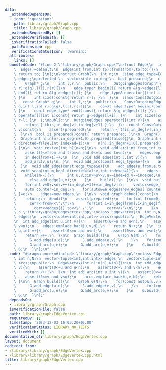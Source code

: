 ```yaml
---
data:
  _extendedDependsOn:
  - icon: ':question:'
    path: library/graph/Graph.cpp
    title: library/graph/Graph.cpp
  _extendedRequiredBy: []
  _extendedVerifiedWith: []
  _isVerificationFailed: false
  _pathExtension: cpp
  _verificationStatusIcon: ':warning:'
  attributes:
    links: []
  bundledCode: "#line 2 \"library/graph/Graph.cpp\"\nstruct Edge{\n  int from,to;\n\
    \  Edge()=default;\n  Edge(int from,int to):from(from),to(to){}\n  operator int()const{\
    \ return to; }\n};\n\nstruct Graph{\n  int n;\n  using edge_type=Edge;\n  vector<edge_type>\
    \ edges;\nprotected:\n  vector<int> in_deg;\n  bool prepared;\n  class OutgoingEdges{\n\
    \    Graph* g;\n    int l,r;\n  public:\n    OutgoingEdges(Graph* g,int l,int\
    \ r):g(g),l(l),r(r){}\n    edge_type* begin(){ return &(g->edges[l]); }\n    edge_type*\
    \ end(){ return &(g->edges[r]); }\n    edge_type& operator[](int i){ return g->edges[l+i];\
    \ }\n    int size()const{ return r-l; }\n  };\n  class ConstOutgoingEdges{\n \
    \   const Graph* g;\n    int l,r;\n  public:\n    ConstOutgoingEdges(const Graph*\
    \ g,int l,int r):g(g),l(l),r(r){}\n    const edge_type* begin()const{ return &(g->edges[l]);\
    \ }\n    const edge_type* end()const{ return &(g->edges[r]); }\n    const edge_type&\
    \ operator[](int i)const{ return g->edges[l+i]; }\n    int size()const{ return\
    \ r-l; }\n  };\npublic:\n  OutgoingEdges operator[](int v){\n    assert(prepared);\n\
    \    return { this,in_deg[v],in_deg[v+1] };\n  }\n  const ConstOutgoingEdges operator[](int\
    \ v)const{\n    assert(prepared);\n    return { this,in_deg[v],in_deg[v+1] };\n\
    \  }\n\n  bool is_prepared()const{ return prepared; }\n\n  Graph():n(0),in_deg(1,0),prepared(false){}\n\
    \  Graph(int n):n(n),in_deg(n+1,0),prepared(false){}\n  Graph(int n,int m,bool\
    \ directed=false,int indexed=1):\n    n(n),in_deg(n+1,0),prepared(false){ scan(m,directed,indexed);\
    \ }\n\n  void resize(int n){n=n;}\n\n  void add_arc(int from,int to){\n    assert(!prepared);\n\
    \    assert(0<=from and from<n and 0<=to and to<n);\n    edges.emplace_back(from,to);\n\
    \    in_deg[from+1]++;\n  }\n  void add_edge(int u,int v){\n    add_arc(u,v);\n\
    \    add_arc(v,u);\n  }\n  void add_arc(const edge_type&e){\n    add_arc(e.from,e.to);\n\
    \  }\n  void add_edge(const edge_type&e){\n    add_edge(e.from,e.to);\n  }\n\n\
    \  void scan(int m,bool directed=false,int indexed=1){\n    edges.reserve(directed?m:2*m);\n\
    \    while(m--){\n      int u,v;cin>>u>>v;u-=indexed;v-=indexed;\n      if(directed)add_arc(u,v);\n\
    \      else add_edge(u,v);\n    }\n    build();\n  }\n\n  void build(){\n    assert(!prepared);prepared=true;\n\
    \    for(int v=0;v<n;v++)in_deg[v+1]+=in_deg[v];\n    vector<edge_type> new_edges(in_deg.back());\n\
    \    auto counter=in_deg;\n    for(auto&&e:edges)new_edges[ counter[e.from]++\
    \ ]=e;\n    edges=new_edges;\n  }\n\n  void graph_debug()const{\n  #ifndef __LOCAL\n\
    \    return;\n  #endif\n    assert(prepared);\n    for(int from=0;from<n;from++){\n\
    \      cerr<<from<<\";\";\n      for(int i=in_deg[from];i<in_deg[from+1];i++)\n\
    \        cerr<<edges[i].to<<\" \";\n      cerr<<\"\\n\";\n    }\n  }\n};\n#line\
    \ 3 \"library/graph/EdgeVertex.cpp\"\nclass EdgeVertex{\n  int n,N;\n  vector<tuple<int,int,int>>\
    \ edges;\n  vector<tuple<int,int,int>> arcs;\npublic:\n  EdgeVertex(int n):n(n),N(n){}\n\
    \n  int add_edge(int u,int v){\n    assert(0<=u and u<n);\n    assert(0<=v and\
    \ v<n);\n    edges.emplace_back(u,v,N);\n    return N++;\n  }\n  int add_arc(int\
    \ u,int v){\n    assert(0<=u and u<n);\n    assert(0<=v and v<n);\n    arcs.emplace_back(u,v,N);\n\
    \    return N++;\n  }\n\n  Graph build(){\n    Graph G(N);\n    for(const auto&[u,v,e]:edges){\n\
    \      G.add_edge(u,e);\n      G.add_edge(e,v);\n    }\n    for(const auto&[u,v,e]:arcs){\n\
    \      G.add_arc(u,e);\n      G.add_arc(e,v);\n    }\n    G.build();\n    return\
    \ G;\n  }\n};\n"
  code: "#pragma once\n#include \"library/graph/Graph.cpp\"\nclass EdgeVertex{\n \
    \ int n,N;\n  vector<tuple<int,int,int>> edges;\n  vector<tuple<int,int,int>>\
    \ arcs;\npublic:\n  EdgeVertex(int n):n(n),N(n){}\n\n  int add_edge(int u,int\
    \ v){\n    assert(0<=u and u<n);\n    assert(0<=v and v<n);\n    edges.emplace_back(u,v,N);\n\
    \    return N++;\n  }\n  int add_arc(int u,int v){\n    assert(0<=u and u<n);\n\
    \    assert(0<=v and v<n);\n    arcs.emplace_back(u,v,N);\n    return N++;\n \
    \ }\n\n  Graph build(){\n    Graph G(N);\n    for(const auto&[u,v,e]:edges){\n\
    \      G.add_edge(u,e);\n      G.add_edge(e,v);\n    }\n    for(const auto&[u,v,e]:arcs){\n\
    \      G.add_arc(u,e);\n      G.add_arc(e,v);\n    }\n    G.build();\n    return\
    \ G;\n  }\n};"
  dependsOn:
  - library/graph/Graph.cpp
  isVerificationFile: false
  path: library/graph/EdgeVertex.cpp
  requiredBy: []
  timestamp: '2023-12-03 16:05:20+09:00'
  verificationStatus: LIBRARY_NO_TESTS
  verifiedWith: []
documentation_of: library/graph/EdgeVertex.cpp
layout: document
redirect_from:
- /library/library/graph/EdgeVertex.cpp
- /library/library/graph/EdgeVertex.cpp.html
title: library/graph/EdgeVertex.cpp
---
```


